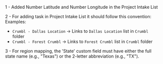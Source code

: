 1 - Added Number Latitude and Number Longitude in the Project Intake List

2 - For adding task in Project Intake List it should follow this convention:
Examples:
- `Crumbl - Dallas Location` → Links to `Dallas Location` list in `Crumbl` folder
- `Crumbl - Forest Crumbl` → Links to `Forest Crumbl` list in `Crumbl` folder

3 - For region mapping, the 'State' custom field must have either the full state name (e.g., "Texas") or the 2-letter abbreviation (e.g., "TX"). 